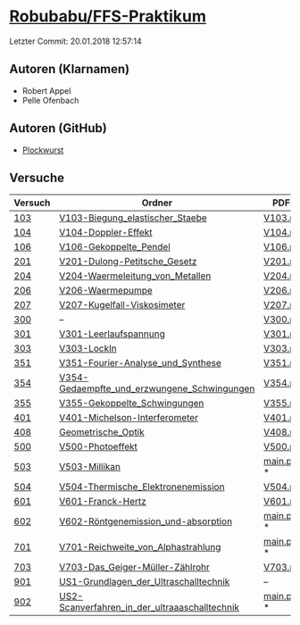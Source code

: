 # [Robubabu/FFS-Praktikum](https://github.com/Robubabu/FFS-Praktikum)

Letzter Commit: 20.01.2018 12:57:14

## Autoren (Klarnamen)
- Robert Appel
- Pelle Ofenbach

## Autoren (GitHub)
- [Plockwurst](https://github.com/Plockwurst)

## Versuche

|        Versuch         |                                                                       Ordner                                                                       |                                                                            PDFs                                                                             |
|------------------------|----------------------------------------------------------------------------------------------------------------------------------------------------|-------------------------------------------------------------------------------------------------------------------------------------------------------------|
|[103](../../versuch/103)|[V103-Biegung_elastischer_Staebe](https://github.com/Robubabu/FFS-Praktikum/tree/master/V103-Biegung_elastischer_Staebe)                            |[V103.pdf](https://docs.google.com/viewer?url=https://raw.githubusercontent.com/Robubabu/FFS-Praktikum/master/Versuchs_pdfs/WS/V103.pdf)                     |
|[104](../../versuch/104)|[V104-Doppler-Effekt](https://github.com/Robubabu/FFS-Praktikum/tree/master/V104-Doppler-Effekt)                                                    |[V104.pdf](https://docs.google.com/viewer?url=https://raw.githubusercontent.com/Robubabu/FFS-Praktikum/master/Versuchs_pdfs/WS/V104.pdf)                     |
|[106](../../versuch/106)|[V106-Gekoppelte_Pendel](https://github.com/Robubabu/FFS-Praktikum/tree/master/V106-Gekoppelte_Pendel)                                              |[V106.pdf](https://docs.google.com/viewer?url=https://raw.githubusercontent.com/Robubabu/FFS-Praktikum/master/Versuchs_pdfs/WS/V106.pdf)                     |
|[201](../../versuch/201)|[V201-Dulong-Petitsche_Gesetz](https://github.com/Robubabu/FFS-Praktikum/tree/master/V201-Dulong-Petitsche_Gesetz)                                  |[V201.pdf](https://docs.google.com/viewer?url=https://raw.githubusercontent.com/Robubabu/FFS-Praktikum/master/Versuchs_pdfs/WS/V201.pdf)                     |
|[204](../../versuch/204)|[V204-Waermeleitung_von_Metallen](https://github.com/Robubabu/FFS-Praktikum/tree/master/V204-Waermeleitung_von_Metallen)                            |[V204.pdf](https://docs.google.com/viewer?url=https://raw.githubusercontent.com/Robubabu/FFS-Praktikum/master/Versuchs_pdfs/WS/V204.pdf)                     |
|[206](../../versuch/206)|[V206-Waermepumpe](https://github.com/Robubabu/FFS-Praktikum/tree/master/V206-Waermepumpe)                                                          |[V206.pdf](https://docs.google.com/viewer?url=https://raw.githubusercontent.com/Robubabu/FFS-Praktikum/master/Versuchs_pdfs/WS/V206.pdf)                     |
|[207](../../versuch/207)|[V207-Kugelfall-Viskosimeter](https://github.com/Robubabu/FFS-Praktikum/tree/master/V207-Kugelfall-Viskosimeter)                                    |[V207.pdf](https://docs.google.com/viewer?url=https://raw.githubusercontent.com/Robubabu/FFS-Praktikum/master/Versuchs_pdfs/WS/V207.pdf)                     |
|[300](../../versuch/300)|–                                                                                                                                                   |[V300.pdf](https://docs.google.com/viewer?url=https://raw.githubusercontent.com/Robubabu/FFS-Praktikum/master/Versuchs_pdfs/WS/V300.pdf)                     |
|[301](../../versuch/301)|[V301-Leerlaufspannung](https://github.com/Robubabu/FFS-Praktikum/tree/master/V301-Leerlaufspannung)                                                |[V301.pdf](https://docs.google.com/viewer?url=https://raw.githubusercontent.com/Robubabu/FFS-Praktikum/master/Versuchs_pdfs/WS/V301.pdf)                     |
|[303](../../versuch/303)|[V303-LockIn](https://github.com/Robubabu/FFS-Praktikum/tree/master/V303-LockIn)                                                                    |[V303.pdf](https://docs.google.com/viewer?url=https://raw.githubusercontent.com/Robubabu/FFS-Praktikum/master/Versuchs_pdfs/WS/V303.pdf)                     |
|[351](../../versuch/351)|[ V351-Fourier-Analyse_und_Synthese](https://github.com/Robubabu/FFS-Praktikum/tree/master/%20V351-Fourier-Analyse_und_Synthese)                    |[V351.pdf](https://docs.google.com/viewer?url=https://raw.githubusercontent.com/Robubabu/FFS-Praktikum/master/Versuchs_pdfs/WS/V351.pdf)                     |
|[354](../../versuch/354)|[V354-Gedaempfte_und_erzwungene_Schwingungen](https://github.com/Robubabu/FFS-Praktikum/tree/master/V354-Gedaempfte_und_erzwungene_Schwingungen)    |[V354.pdf](https://docs.google.com/viewer?url=https://raw.githubusercontent.com/Robubabu/FFS-Praktikum/master/Versuchs_pdfs/WS/V354.pdf)                     |
|[355](../../versuch/355)|[V355-Gekoppelte_Schwingungen](https://github.com/Robubabu/FFS-Praktikum/tree/master/V355-Gekoppelte_Schwingungen)                                  |[V355.pdf](https://docs.google.com/viewer?url=https://raw.githubusercontent.com/Robubabu/FFS-Praktikum/master/Versuchs_pdfs/WS/V355.pdf)                     |
|[401](../../versuch/401)|[V401-Michelson-Interferometer](https://github.com/Robubabu/FFS-Praktikum/tree/master/V401-Michelson-Interferometer)                                |[V401.pdf](https://docs.google.com/viewer?url=https://raw.githubusercontent.com/Robubabu/FFS-Praktikum/master/Versuchs_pdfs/SS/V401.pdf)                     |
|[408](../../versuch/408)|[Geometrische_Optik](https://github.com/Robubabu/FFS-Praktikum/tree/master/Geometrische_Optik)                                                      |[V408.pdf](https://docs.google.com/viewer?url=https://raw.githubusercontent.com/Robubabu/FFS-Praktikum/master/Versuchs_pdfs/SS/V408.pdf)                     |
|[500](../../versuch/500)|[V500-Photoeffekt](https://github.com/Robubabu/FFS-Praktikum/tree/master/V500-Photoeffekt)                                                          |[V500.pdf](https://docs.google.com/viewer?url=https://raw.githubusercontent.com/Robubabu/FFS-Praktikum/master/Versuchs_pdfs/SS/V500.pdf)                     |
|[503](../../versuch/503)|[V503-Millikan](https://github.com/Robubabu/FFS-Praktikum/tree/master/V503-Millikan)                                                                |[main.pdf](https://docs.google.com/viewer?url=https://raw.githubusercontent.com/NicoWeio/awesome-ap-pdfs/main/Robubabu%E2%88%95FFS-Praktikum/503/main.pdf) \*|
|[504](../../versuch/504)|[V504-Thermische_Elektronenemission](https://github.com/Robubabu/FFS-Praktikum/tree/master/V504-Thermische_Elektronenemission)                      |[V504.pdf](https://docs.google.com/viewer?url=https://raw.githubusercontent.com/Robubabu/FFS-Praktikum/master/Versuchs_pdfs/SS/V504.pdf)                     |
|[601](../../versuch/601)|[V601-Franck-Hertz](https://github.com/Robubabu/FFS-Praktikum/tree/master/V601-Franck-Hertz)                                                        |[V601.pdf](https://docs.google.com/viewer?url=https://raw.githubusercontent.com/Robubabu/FFS-Praktikum/master/Versuchs_pdfs/SS/V601.pdf)                     |
|[602](../../versuch/602)|[V602-Röntgenemission_und-absorption](https://github.com/Robubabu/FFS-Praktikum/tree/master/V602-R%C3%B6ntgenemission_und-absorption)               |[main.pdf](https://docs.google.com/viewer?url=https://raw.githubusercontent.com/NicoWeio/awesome-ap-pdfs/main/Robubabu%E2%88%95FFS-Praktikum/602/main.pdf) \*|
|[701](../../versuch/701)|[V701-Reichweite_von_Alphastrahlung](https://github.com/Robubabu/FFS-Praktikum/tree/master/V701-Reichweite_von_Alphastrahlung)                      |[main.pdf](https://docs.google.com/viewer?url=https://raw.githubusercontent.com/NicoWeio/awesome-ap-pdfs/main/Robubabu%E2%88%95FFS-Praktikum/701/main.pdf) \*|
|[703](../../versuch/703)|[V703-Das_Geiger-Müller-Zählrohr](https://github.com/Robubabu/FFS-Praktikum/tree/master/V703-Das_Geiger-M%C3%BCller-Z%C3%A4hlrohr)                  |[V703.pdf](https://docs.google.com/viewer?url=https://raw.githubusercontent.com/Robubabu/FFS-Praktikum/master/Versuchs_pdfs/SS/V703.pdf)                     |
|[901](../../versuch/901)|[US1-Grundlagen_der_Ultraschalltechnik](https://github.com/Robubabu/FFS-Praktikum/tree/master/US1-Grundlagen_der_Ultraschalltechnik)                |–                                                                                                                                                            |
|[902](../../versuch/902)|[US2-Scanverfahren_in_der_ultraaaschalltechnik](https://github.com/Robubabu/FFS-Praktikum/tree/master/US2-Scanverfahren_in_der_ultraaaschalltechnik)|[main.pdf](https://docs.google.com/viewer?url=https://raw.githubusercontent.com/NicoWeio/awesome-ap-pdfs/main/Robubabu%E2%88%95FFS-Praktikum/902/main.pdf) \*|

